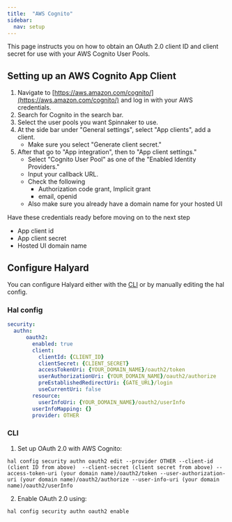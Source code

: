 ```yaml
---
title:  "AWS Cognito"
sidebar:
  nav: setup
---
```


This page instructs you on how to obtain an OAuth 2.0 client ID and client secret for
use with your AWS Cognito User Pools.

## Setting up an AWS Cognito App Client

1. Navigate to [https://aws.amazon.com/cognito/](https://aws.amazon.com/cognito/) and log in with your AWS credentials.
2. Search for Cognito in the search bar.
3. Select the user pools you want Spinnaker to use.
4. At the side bar under "General settings", select "App clients", add a client.
    - Make sure you select "Generate client secret."
5. After that go to "App integration", then to "App client settings."
    - Select "Cognito User Pool" as one of the "Enabled Identity Providers."
    - Input your callback URL.
    - Check the following
       - Authorization code grant, Implicit grant
       - email, openid
    - Also make sure you already have a domain name for your hosted UI
  
Have these credentials ready before moving on to the next step
- App client id
- App client secret
- Hosted UI domain name

## Configure Halyard

You can configure Halyard either with the [CLI](/reference/halyard/commands/) or by manually editing the hal config.

### Hal config

```yaml
security:
  authn:
      oauth2:
        enabled: true
        client:
          clientId: {CLIENT_ID}
          clientSecret: {CLIENT_SECRET}
          accessTokenUri: {YOUR_DOMAIN_NAME}/oauth2/token
          userAuthorizationUri: {YOUR_DOMAIN_NAME}/oauth2/authorize
          preEstablishedRedirectUri: {GATE_URL}/login
          useCurrentUri: false
        resource:
          userInfoUri: {YOUR_DOMAIN_NAME}/oauth2/userInfo
        userInfoMapping: {}
        provider: OTHER
```

### CLI

1. Set up OAuth 2.0 with AWS Cognito:

`hal config security authn oauth2 edit --provider OTHER --client-id (client ID from above)  --client-secret (client secret from above) --access-token-uri (your domain name)/oauth2/token --user-authorization-uri (your domain name)/oauth2/authorize --user-info-uri (your domain name)/oauth2/userInfo`

2. Enable OAuth 2.0 using:

`hal config security authn oauth2 enable`
